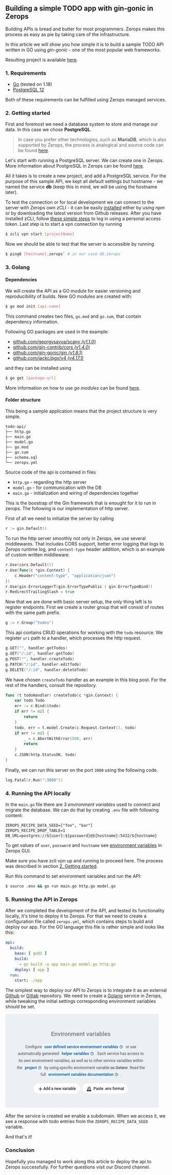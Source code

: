 ## Building a simple TODO app with gin-gonic in Zerops

Building APIs is bread and butter for most programmers. Zerops makes this process as easy as pie by taking care of the infrastructure.

In this article we will show you how simple it is to build a sample TODO API written in GO using *gin-gonic* - one of the most popular web frameworks.

Resulting project is available [here](https://github.com/zeropsio/recipe-gin-postgres-api).

### 1. Requirements

* [Go](https://www.golang.org) (tested on 1.18)
* [PostgreSQL 12](https://www.postgresql.org)

Both of these requirements can be fulfilled using Zerops managed services.

### 2. Getting started

First and foremost we need a database system to store and manage our data. In this case we chose **PostgreSQL**.

> In case you prefer other technologies, such as **MariaDB**, which is also supported by Zerops, the process is analogical and source code can be found [here](https://github.com/zeropsio/recipe-gin-mariadb-api).

Let's start with running a PostgreSQL server. We can create one in
Zerops. More information about PostgreSQL in Zerops can be found [here](https://docs.contabozerops.com/documentation/services/databases/postgresql.html#adding-the-postgresql-service-in-zerops).<!-- TODO: WIKI / print screen -->

All it takes is to create a new project, and add a PostgreSQL service.
For the purpose of this sample API, we kept all default settings but hostname - we named the service **db** (keep this in mind, we will be using the hostname later).

To test the connection or for local development we can connect to the server with Zerops own zCLI - it can be easily [installed](https://docs.contabozerops.com/documentation/cli/installation.html#how-to-install) either by using *npm* or by downloading the latest version from Github releases. 
After you have installed zCLI, follow [these simple steps](https://docs.contabozerops.com/documentation/cli/authorization.html#login-using-personal-token) to log in using a personal access token.
Last step is to start a vpn connection by running 
```sh
$ zcli vpn start [projectName]
```

Now we should be able to test that the server is accessible by running 
```sh
$ ping6 [hostname].zerops` # in our case db.zerops
```

### 3. Golang
#### Dependencies

We will create the API as a GO module for easier versioning and reproducibility of builds.
New GO modules are created with:

```sh
$ go mod init [api-name]
```

This command creates two files, `go.mod` and `go.sum`, that contain dependency information.

Following GO packages are used in the example:

* [github.com/georgysavva/scany *(v1.1.0)*](github.com/georgysavva/scany) 
* [github.com/gin-contrib/cors *(v1.4.0)*](github.com/gin-contrib/cors)
* [github.com/gin-gonic/gin *(v1.8.1)*](github.com/gin-gonic/gin)
* [github.com/jackc/pgx/v4 *(v4.17.1)*](github.com/jackc/pgx/v4)

and they can be installed using

```sh
$ go get [package-url]
```

More information on how to use *go modules* can be found [here](https://go.dev/blog/using-go-modules).

#### Folder structure
This being a sample application means that the project structure is very simple. 

```
todo-api/
├── http.go
├── main.go
├── model.go
├── go.mod
├── go.sum
├── schema.sql
└── zerops.yml
```

Source code of the api is contained in files

* `http.go` - regarding the http server
* `model.go` - for communication with the DB
* `main.go` - initialization and wiring of dependencies together

This is the boostrap of the Gin framework that is enought for it to run in zerops.
The following is our implementation of http server.

First of all we need to initialize the server by calling 
```go
r := gin.Default()
```

To run the http server smoothly not only in Zerops, we use several middlewares. 
That includes CORS support, better error logging that logs to Zerops runtime log, 
and `content-type` header addition, which is an example of custom written middleware. 

```go
r.Use(cors.Default())
r.Use(func(c *gin.Context) {
    c.Header("content-type", "application/json")
})
r.Use(gin.ErrorLoggerT(gin.ErrorTypePublic | gin.ErrorTypeBind))
r.RedirectTrailingSlash = true
```
Now that we are done with basic server setup, the only thing left is to register endpoints.
First we create a router group that will consist of routes with the same path prefix.
```go
g := r.Group("todos")
```
This api contains CRUD operations for working with the `todo` resource. We register `uri` path to
a handler, which processes the http request.
```go
g.GET("", handler.getTodos)
g.GET("/:id", handler.getTodo)
g.POST("", handler.createTodo)
g.PATCH("/:id", handler.editTodo)
g.DELETE("/:id", handler.deleteTodo)
```

We have chosen `createTodo` handler as an example in this blog post. For the rest of the handlers, 
consult the repository.

```go
func (t todoHandler) createTodo(c *gin.Context) {
	var todo Todo
	err := c.Bind(&todo)
	if err != nil {
		return
	}
	todo, err = t.model.Create(c.Request.Context(), todo)
	if err != nil {
		_ = c.AbortWithError(500, err)
		return
	}
	c.JSON(http.StatusOK, todo)
}
```

Finally, we can run this server on the port `3000` using the following code.

```go
log.Fatal(r.Run(":3000"))
```

### 4. Running the API locally

In the `main.go` file there are 3 *environment variables* used to connect and migrate the database.
We can do that by creating `.env` file with following content:
```env
ZEROPS_RECIPE_DATA_SEED=["foo", "bar"]
ZEROPS_RECIPE_DROP_TABLE=1
DB_URL=postgres://${user}:${password}@${hostname}:5432/${hostname}
```

To get values of `user`, `password` and `hostname` see [environment variables](https://docs.contabozerops.com/documentation/environment-variables/overview.html#referencing-environment-variables) in Zerops GUI. 

Make sure you have zcli vpn up and running to proceed here. The process was described in section [2. Getting started](#2-getting-started). 

Run this command to set environment variables and run the API:

```sh
$ source .env && go run main.go http.go model.go
```

### 5. Running the API in Zerops

After we completed the development of the API, and tested its functionality locally, it's time to deploy it to Zerops. For that
we need to create a configuration file called `zerops.yml`, which contains steps to build and deploy our app.
For the GO language this file is rather simple and looks like this:

```yaml
api:
  build:
    base: [ go@1 ]
    build:
      - go build -o app main.go model.go http.go
    deploy: [ app ]
  run:
    start: ./app
```

The simplest way to deploy our API to Zerops is to integrate it as an external [Github](https://docs.contabozerops.com/documentation/github/github-integration.html) or [Gitlab](https://docs.contabozerops.com/documentation/gitlab/gitlab-integration.html) repository.
We need to create a [Golang](https://docs.contabozerops.com/documentation/services/runtimes/golang.html#adding-the-golang-service-in-zerops) service in Zerops, while tweaking the initial settings corresponding environment variables should be set.  

![img.png](img.png)

After the service is created we enable a subdomain. When we access it, we see a response with todo entries from the
`ZEROPS_RECIPE_DATA_SEED` variable.

And that's it!

### Conclusion
Hopefully you managed to work along this article to deploy the api to Zerops successfully.
For further questions visit our Discord channel.